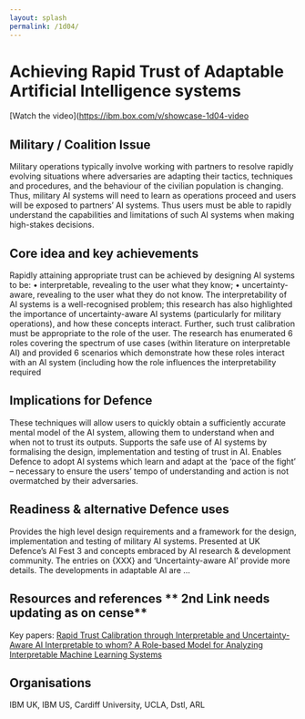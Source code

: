 ```yaml
---
layout: splash
permalink: /1d04/
---
```


# Achieving Rapid Trust of Adaptable Artificial Intelligence systems

[Watch the video](https://ibm.box.com/v/showcase-1d04-video

## Military / Coalition Issue
Military operations typically involve working with partners to resolve rapidly evolving situations where adversaries are adapting their tactics, techniques and procedures, and the behaviour of the civilian population is changing.  Thus, military AI systems will need to learn as operations proceed and users will be exposed to partners’ AI systems.  Thus users must be able to rapidly understand the capabilities and limitations of such AI systems when making high-stakes decisions.

## Core idea and key achievements
Rapidly attaining appropriate trust can be achieved by designing AI systems to be:
•	interpretable, revealing to the user what they know;
•	uncertainty-aware, revealing to the user what they do not know.
The interpretability of AI systems is a well-recognised problem; this research has also highlighted the importance of uncertainty-aware AI systems (particularly for military operations), and how these concepts interact.
Further, such trust calibration must be appropriate to the role of the user. The research has enumerated 6 roles covering the spectrum of use cases (within literature on interpretable AI) and provided 6 scenarios which demonstrate how these roles interact with an AI system (including how the role influences the interpretability required

<!-- ![image info](/dais/achievements/images/1a02_figure1.jpg) -->

## Implications for Defence
These techniques will allow users to quickly obtain a sufficiently accurate mental model of the AI system, allowing them to understand when and when not to trust its outputs.  Supports the safe use of AI systems by formalising the design, implementation and testing of trust in AI. Enables Defence to adopt AI systems which learn and adapt at the ‘pace of the fight’ – necessary to ensure the users’ tempo of understanding and action is not overmatched by their adversaries.

## Readiness & alternative Defence uses  
Provides the high level design requirements and a framework for the design, implementation and testing of military AI systems.  Presented at UK Defence’s AI Fest 3 and concepts embraced by AI research & development community. The entries on {XXX} and ‘Uncertainty-aware AI’ provide more details.  The developments in adaptable AI are …

<!-- ![image info](/dais/achievements/images/1a02_figure1.jpg) -->

## Resources and references  ** 2nd Link needs updating as on cense**
Key papers: 
[Rapid Trust Calibration through Interpretable and Uncertainty-Aware AI ](https://www.cell.com/patterns/fulltext/S2666-3899(20)30060-X)
[Interpretable to whom? A Role-based Model for Analyzing Interpretable Machine Learning Systems](http://sl.dais-ita.org/science-library/paper/doc-2722)

## Organisations
IBM UK, IBM US, Cardiff University, UCLA, Dstl, ARL


